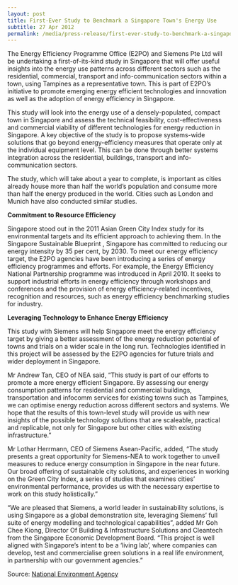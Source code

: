 ```yaml
---
layout: post
title: First-Ever Study to Benchmark a Singapore Town's Energy Use
subtitle: 27 Apr 2012
permalink: /media/press-release/first-ever-study-to-benchmark-a-singapore-town's-energy-use
---
```


The Energy Efficiency Programme Office (E2PO) and Siemens Pte Ltd will be undertaking a first-of-its-kind study in Singapore that will offer useful insights into the energy use patterns across different sectors such as the residential, commercial, transport and info-communication sectors within a town, using Tampines as a representative town. This is part of E2PO’s initiative to promote emerging energy efficient technologies and innovation as well as the adoption of energy efficiency in Singapore.

This study will look into the energy use of a densely-populated, compact town in Singapore and assess the technical feasibility, cost-effectiveness and commercial viability of different technologies for energy reduction in Singapore. A key objective of the study is to propose systems-wide solutions that go beyond energy-efficiency measures that operate only at the individual equipment level. This can be done through better systems integration across the residential, buildings, transport and info-communication sectors.

The study, which will take about a year to complete, is important as cities already house more than half the world’s population and consume more than half the energy produced in the world. Cities such as London and Munich have also conducted similar studies.

**Commitment to Resource Efficiency**

Singapore stood out in the 2011 Asian Green City Index study for its environmental targets and its efficient approach to achieving them. In the Singapore Sustainable Blueprint , Singapore has committed to reducing our energy intensity by 35 per cent, by 2030. To meet our energy efficiency target, the E2PO agencies have been introducing a series of energy efficiency programmes and efforts. For example, the Energy Efficiency National Partnership programme was introduced in April 2010. It seeks to support industrial efforts in energy efficiency through workshops and conferences and the provision of energy efficiency-related incentives, recognition and resources, such as energy efficiency benchmarking studies for industry.

**Leveraging Technology to Enhance Energy Efficiency**

This study with Siemens will help Singapore meet the energy efficiency target by giving a better assessment of the energy reduction potential of towns and trials on a wider scale in the long run. Technologies identified in this project will be assessed by the E2PO agencies for future trials and wider deployment in Singapore.

Mr Andrew Tan, CEO of NEA said, “This study is part of our efforts to promote a more energy efficient Singapore. By assessing our energy consumption patterns for residential and commercial buildings, transportation and infocomm services for existing towns such as Tampines, we can optimise energy reduction across different sectors and systems. We hope that the results of this town-level study will provide us with new insights of the possible technology solutions that are scaleable, practical and replicable, not only for Singapore but other cities with existing infrastructure.”

Mr Lothar Herrmann, CEO of Siemens Asean-Pacific, added, “The study presents a great opportunity for Siemens-NEA to work together to unveil measures to reduce energy consumption in Singapore in the near future. Our broad offering of sustainable city solutions, and experiences in working on the Green City Index, a series of studies that examines cities’ environmental performance, provides us with the necessary expertise to work on this study holistically.”

“We are pleased that Siemens, a world leader in sustainability solutions, is using Singapore as a global demonstration site, leveraging Siemens’ full suite of energy modelling and technological capabilities”, added Mr Goh Chee Kiong, Director Of Building & Infrastructure Solutions and Cleantech from the Singapore Economic Development Board. “This project is well aligned with Singapore’s intent to be a ‘living lab’, where companies can develop, test and commercialise green solutions in a real life environment, in partnership with our government agencies.”

Source: [<a href="https://www.nea.gov.sg/" target="_blank">National Environment Agency</a>](https://www.nea.gov.sg/)
